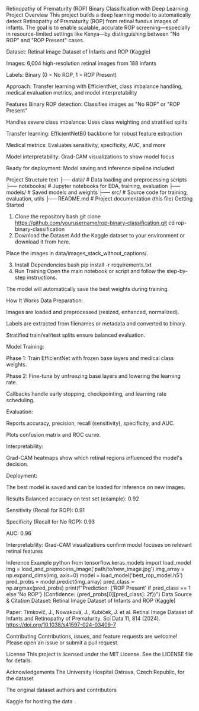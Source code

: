 Retinopathy of Prematurity (ROP) Binary Classification with Deep Learning
Project Overview
This project builds a deep learning model to automatically detect Retinopathy of Prematurity (ROP) from retinal fundus images of infants. The goal is to enable scalable, accurate ROP screening—especially in resource-limited settings like Kenya—by distinguishing between "No ROP" and "ROP Present" cases.

Dataset: Retinal Image Dataset of Infants and ROP (Kaggle)

Images: 6,004 high-resolution retinal images from 188 infants

Labels: Binary (0 = No ROP, 1 = ROP Present)

Approach: Transfer learning with EfficientNet, class imbalance handling, medical evaluation metrics, and model interpretability

 Features
Binary ROP detection: Classifies images as "No ROP" or "ROP Present"

Handles severe class imbalance: Uses class weighting and stratified splits

Transfer learning: EfficientNetB0 backbone for robust feature extraction

Medical metrics: Evaluates sensitivity, specificity, AUC, and more

Model interpretability: Grad-CAM visualizations to show model focus

Ready for deployment: Model saving and inference pipeline included

 Project Structure
text
├── data/                         # Data loading and preprocessing scripts
├── notebooks/                    # Jupyter notebooks for EDA, training, evaluation
├── models/                       # Saved models and weights
├── src/                          # Source code for training, evaluation, utils
├── README.md                     # Project documentation (this file)
 Getting Started
1. Clone the repository
bash
git clone https://github.com/yourusername/rop-binary-classification.git
cd rop-binary-classification
2. Download the Dataset
Add the Kaggle dataset to your environment or download it from here.

Place the images in data/images_stack_without_captions/.

3. Install Dependencies
bash
pip install -r requirements.txt
4. Run Training
Open the main notebook or script and follow the step-by-step instructions.

The model will automatically save the best weights during training.

 How It Works
Data Preparation:

Images are loaded and preprocessed (resized, enhanced, normalized).

Labels are extracted from filenames or metadata and converted to binary.

Stratified train/val/test splits ensure balanced evaluation.

Model Training:

Phase 1: Train EfficientNet with frozen base layers and medical class weights.

Phase 2: Fine-tune by unfreezing base layers and lowering the learning rate.

Callbacks handle early stopping, checkpointing, and learning rate scheduling.

Evaluation:

Reports accuracy, precision, recall (sensitivity), specificity, and AUC.

Plots confusion matrix and ROC curve.

Interpretability:

Grad-CAM heatmaps show which retinal regions influenced the model's decision.

Deployment:

The best model is saved and can be loaded for inference on new images.

 Results
Balanced accuracy on test set (example): 0.92

Sensitivity (Recall for ROP): 0.91

Specificity (Recall for No ROP): 0.93

AUC: 0.96

Interpretability: Grad-CAM visualizations confirm model focuses on relevant retinal features

Inference Example
python
from tensorflow.keras.models import load_model
img = load_and_preprocess_image('path/to/new_image.jpg')
img_array = np.expand_dims(img, axis=0)
model = load_model('best_rop_model.h5')
pred_probs = model.predict(img_array)
pred_class = np.argmax(pred_probs)
print(f"Prediction: {'ROP Present' if pred_class == 1 else 'No ROP'} (Confidence: {pred_probs[0][pred_class]:.2f})")
 Data Source & Citation
Dataset: Retinal Image Dataset of Infants and ROP (Kaggle)

Paper: Timkovič, J., Nowaková, J., Kubíček, J. et al. Retinal Image Dataset of Infants and Retinopathy of Prematurity. Sci Data 11, 814 (2024). https://doi.org/10.1038/s41597-024-03409-7

 Contributing
Contributions, issues, and feature requests are welcome! Please open an issue or submit a pull request.

License
This project is licensed under the MIT License. See the LICENSE file for details.

 Acknowledgements
The University Hospital Ostrava, Czech Republic, for the dataset

The original dataset authors and contributors

Kaggle for hosting the data
